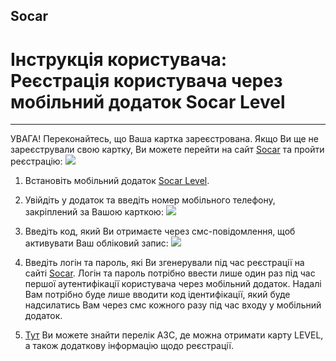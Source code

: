 ## Socar
# Інструкція користувача: Реєстрація користувача через мобільний додаток Socar Level

-----

УВАГА! Переконайтесь, що Ваша картка зареєстрована. Якщо Ви ще не зареєстрували свою картку, Ви можете перейти на сайт [Socar](https://socar.secureprofile.info/Account/Register) та пройти реєстрацію:
![](https://sketch.io/render/sk-ada841a74910700a49da7d6e86e3a1b8.jpeg)

1. Встановіть мобільний додаток [Socar Level](http://www.socar.com.ua/level.html).

2. Увійдіть у додаток та введіть номер мобільного телефону, закріплений за Вашою карткою:
![](https://sketch.io/render/sk-7a94ec5e5a83b4e0523a585b4c865fa3.jpeg)

3. Введіть код, який Ви отримаєте через смс-повідомлення, щоб активувати Ваш обліковий запис:
![](https://sketch.io/render/sk-9fa121a6860e3678126567f2abfbeaf5.jpeg)

4. Введіть логін та пароль, які Ви згенерували під час реєстрації на сайті [Socar](https://socar.secureprofile.info/Account/Register). Логін та пароль потрібно ввести лише один раз під час першої аутентифікації користувача через мобільний додаток. Надалі Вам потрібно буде лише вводити код ідентифікації, який буде надсилатись Вам через смс кожного разу під час входу у мобільний додаток. 

5. [Тут](http://www.socar.com.ua/files/SOCAR_LEVEL.xlsx) Ви можете знайти перелік АЗС, де можна отримати карту LEVEL, а також додаткову інформацію щодо реєстрації.
